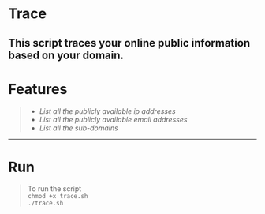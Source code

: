 # Trace
  This script traces your online public information based on your domain.
---
# Features
> * *List all the publicly available ip addresses*
> * *List all the publicly available email addresses*
> * *List all the sub-domains*
---
# Run
> To run the script \
> `chmod +x trace.sh` \
> `./trace.sh`
